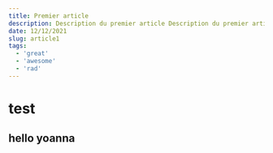 ```yaml
---
title: Premier article
description: Description du premier article Description du premier article Description du premier article ...
date: 12/12/2021
slug: article1
tags:
  - 'great'
  - 'awesome'
  - 'rad'
---
```


# test

## hello yoanna
